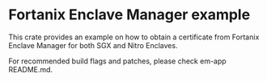 # Fortanix Enclave Manager example

This crate provides an example on how to obtain a certificate from Fortanix Enclave Manager for both SGX and Nitro Enclaves.

For recommended build flags and patches, please check em-app README.md.
